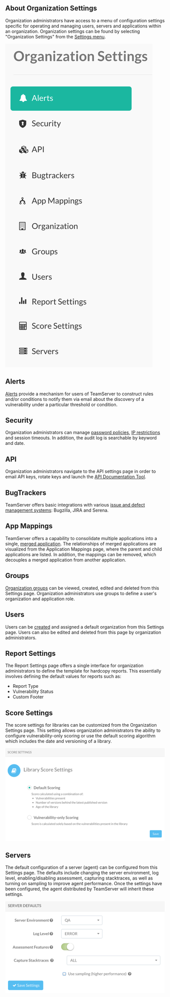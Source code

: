 <!--
title: "Organization Settings"
description: "Overview of administrating and managing an organization."
-->

## About Organization Settings
Organization administrators have access to a menu of configuration settings specific for operating and managing users, servers and applications within an organization. Organization settings can be found by selecting "Organization Settings" from the [Settings menu](user_tsguideui.html#overview).

<a href="assets/images/Settings_Nav.png" rel="lightbox" title="Organization Settings"><img class="thumbnail" src="assets/images/Settings_Nav.png"/></a>
 
## Alerts
[Alerts]() provide a mechanism for users of TeamServer to construct rules and/or conditions to notify them via email about the discovery of a vulnerability under a particular threshold or condition.

## Security
Organization administrators can manage [password policies](admin_tsconfigset.html#pw), [IP restrictions](admin_tsconfigset.html#ip) and session timeouts. In addition, the audit log is searchable by keyword and date.

## API
Organization administrators navigate to the API settings page in order to email API keys, rotate keys and launch the [API Documentation Tool](dev_api3.html#openapi).

## BugTrackers
TeamServer offers basic integrations with various [issue and defect management systems](admin_tsconfig.html#defect): Bugzilla, JIRA and Serena.

## App Mappings
TeamServer offers a capability to consolidate multiple applications into a single, [merged application](). The relationships of merged applications are visualized from the Application Mappings page, where the parent and child applications are listed. In addition, the mappings can be removed, which decouples a merged application from another application.

## Groups
[Organization groups]() can be viewed, created, edited and deleted from this Settings page. Organization administrators use groups to define a user's organization and application role. 

## Users
Users can be [created](user_tsguideset.html#users) and assigned a default organization from this Settings page. Users can also be edited and deleted from this page by organization administrators.

## Report Settings
The Report Settings page offers a single interface for organization administrators to define the template for hardcopy reports. This essentially involves defining the default values for reports such as:

* Report Type
* Vulnerability Status
* Custom Footer

## Score Settings
The score settings for libraries can be customized from the Organization Settings page. This setting allows organization administrators the ability to configure vulnerability-only scoring or use the default scoring algorithm which includes the date and versioning of a library.

<a href="assets/images/Org_Score_Settings.png" rel="lightbox" title="Library Score Settings"><img class="thumbnail" src="assets/images/Org_Score_Settings.png"/></a>

## Servers
The default configuration of a server (agent) can be configured from this Settings page. The defaults include changing the server environment, log level, enabling/disabling assessment, capturing stacktraces, as well as turning on sampling to improve agent performance. Once the settings have been configured, the agent distributed by TeamServer will inherit these settings.

<a href="assets/images/Server_Settings.png" rel="lightbox" title="Server Settings"><img class="thumbnail" src="assets/images/Server_Settings.png"/></a>
